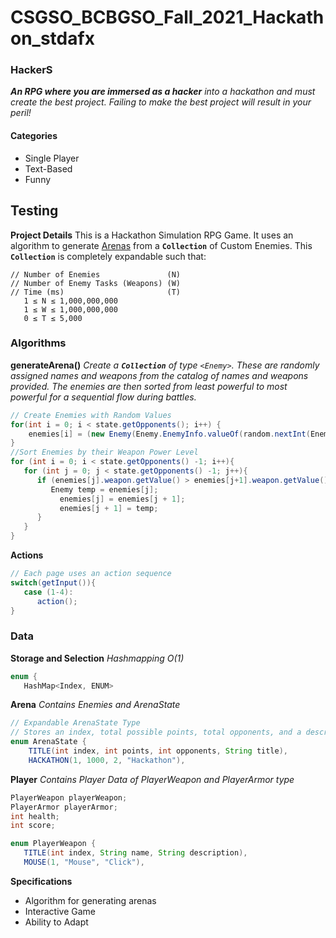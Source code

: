 # CSGSO_BCBGSO_Fall_2021_Hackathon_stdafx

### HackerS
_**An RPG where you are immersed as a hacker**_
_into a hackathon and must create the best project._
_Failing to make the best project will result in your peril!_

#### Categories
* Single Player
* Text-Based
* Funny

## Testing
**Project Details** This is a Hackathon Simulation RPG Game.  It uses an algorithm to generate [Arenas]() from a **`Collection`** of Custom Enemies.  This **`Collection`** is completely expandable such that:
```
// Number of Enemies               (N)
// Number of Enemy Tasks (Weapons) (W)
// Time (ms)                       (T)
   1 ≤ N ≤ 1,000,000,000
   1 ≤ W ≤ 1,000,000,000
   0 ≤ T ≤ 5,000
```

### Algorithms

**generateArena()**
_Create a **`Collection`** of type `<Enemy>`.  These are randomly assigned names and weapons from the catalog of names and weapons provided.  The enemies are then sorted from least powerful to most powerful for a sequential flow during battles._
```java
// Create Enemies with Random Values
for(int i = 0; i < state.getOpponents(); i++) {
	enemies[i] = (new Enemy(Enemy.EnemyInfo.valueOf(random.nextInt(Enemy.EnemyInfo.values().length)),  Enemy.EnemyWeapon.valueOf(random.nextInt(Enemy.EnemyWeapon.values().length))));
}
//Sort Enemies by their Weapon Power Level
for (int i = 0; i < state.getOpponents() -1; i++){
   for (int j = 0; j < state.getOpponents() -1; j++){
      if (enemies[j].weapon.getValue() > enemies[j+1].weapon.getValue()){
         Enemy temp = enemies[j];
		   enemies[j] = enemies[j + 1];
		   enemies[j + 1] = temp;
      }
   }    
}
```
**Actions**
```java
// Each page uses an action sequence
switch(getInput()){
   case (1-4):
      action();
}
```
### Data

**Storage and Selection**
_Hashmapping O(1)_
```C
enum {
   HashMap<Index, ENUM>
```

**Arena**
_Contains Enemies and ArenaState_
```java
// Expandable ArenaState Type
// Stores an index, total possible points, total opponents, and a description
enum ArenaState {
	TITLE(int index, int points, int opponents, String title),
	HACKATHON(1, 1000, 2, "Hackathon"),
```

**Player**
_Contains Player Data of PlayerWeapon and PlayerArmor type_
```java
PlayerWeapon playerWeapon;
PlayerArmor playerArmor;
int health;
int score;
```
```java
enum PlayerWeapon {
   TITLE(int index, String name, String description),
   MOUSE(1, "Mouse", "Click"),
```

**Specifications**
* Algorithm for generating arenas
* Interactive Game
* Ability to Adapt
